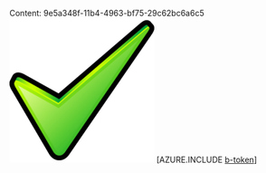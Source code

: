 Content: 9e5a348f-11b4-4963-bf75-29c62bc6a6c5![image](5812fbd9-a034-4498-8c95-613929c0e7cb.png)
[AZURE.INCLUDE [b-token](9447c34e-53cb-46c0-959f-e0c4d7befba7.md)]
